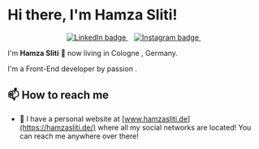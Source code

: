 # Hi there, I'm Hamza Sliti!

<p align='center'>
  
  <a href="https://www.linkedin.com/in/hamza-sliti">
     <img src="https://img.shields.io/badge/linkedin-%230077B5.svg?&style=for-the-badge&logo=linkedin&logoColor=white" alt="LinkedIn badge" />
  </a>&nbsp;&nbsp;
  <a href="https://www.instagram.com/7amza.sliti/">
    <img src="https://img.shields.io/badge/instagram-%23E4405F.svg?&style=for-the-badge&logo=instagram&logoColor=white" alt="Instagram badge" />
  </a>&nbsp;&nbsp;
 
</p>

I'm **Hamza Sliti**  📍 now living in Cologne , Germany.

I'm a Front-End developer by passion .



## 📫 How to reach me

* 🔗 I have a personal website at [www.hamzasliti.de](https://hamzasliti.de/) where all my social networks are located! You can reach me anywhere over there!
